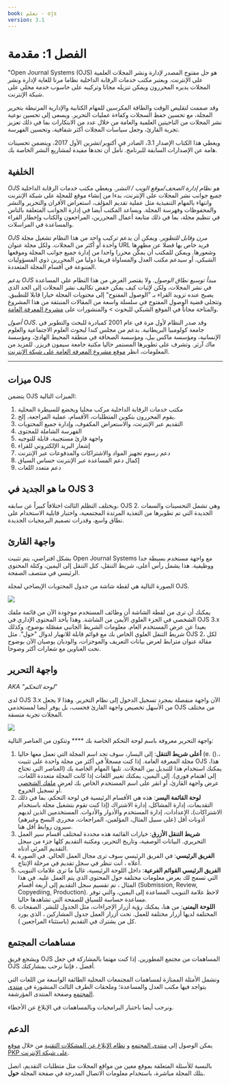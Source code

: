 ```yaml
---
book: تعلم - ojs
version: 3.1
---
```


# الفصل 1: مقدمة

"Open Journal Systems \(OJS\) هو حل مفتوح المصدر لإدارة ونشر المجلات العلمية على الإنترنت. ويعتبر مكتب خدمات الرقابة الداخلية نظاما مرنا للغاية لإدارة ونشر المجلات يديره المحررون ويمكن تنزيله مجانا وتركيبه على حاسوب خدمة محلي على شبكة الإنترنت.

وقد صممت لتقليص الوقت والطاقة المكرسين للمهام الكتابية والإدارية المرتبطة بتحرير المجلة، مع تحسين حفظ السجلات وكفاءة عمليات التحرير. ويسعى إلى تحسين نوعية نشر المجلات من الناحيتين العلمية والعامة من خلال عدد من الابتكارات بما في ذلك تعزيز تجربة القارئ، وجعل سياسات المجلات أكثر شفافية، وتحسين الفهرسة.

ويغطي هذا الكتاب الإصدار 3.1، الصادر في أكتوبر/تشرين الأول 2017، ويتضمن تحسينات هامة عن الإصدارات السابقة للبرنامج. نأمل أن تجدها مفيدة لمشاريع النشر الخاصة بك.

## الخلفية

*OJS هو نظام إدارة الصحف/موقع الويب / النشر*. ويغطي مكتب خدمات الرقابة الداخلية جميع جوانب نشر المجلات على الإنترنت، بدءا من إنشاء موقع للمجلة على شبكة الإنترنت وانتهاء بالمهام التنفيذية مثل عملية تقديم المؤلف، استعراض الأقران والتحرير والنشر والمحفوظات وفهرسة المجلة. ويساعد المكتب أيضا في إدارة الجوانب المتعلقة بالناس في تنظيم مجلة، بما في ذلك متابعة أعمال المحررين، المراجعون والكتاب وإخطار القراء والمساعدة في المراسلات.

*OJS مرن وقابل للتطوير*. ويمكن أن يدعم تركيب واحد من هذا النظام تشغيل مجلة واحدة أو أكثر من المجلات. ولكل مجلة عنوان URL فريد خاص بها فضلا عن مظهرها وشعورها. ويمكن للمكتب أن يمكّن محررا واحدا من إدارة جميع جوانب المجلة وموقعها الشبكي، أو سيدعم مكتب العدل والمساواة فريقا دوليا من المحررين ذوي المسؤوليات المتنوعة في أقسام المجلة المتعددة.

*يدعم OJS مبدأ توسيع نطاق الوصول*. ولا يقتصر الغرض من هذا النظام على المساعدة في نشر المجلات، ولكن لإثبات كيف يمكن خفض تكاليف نشر المجلات إلى الحد الذي يصبح عنده تزويد القراء بـ ”الوصول المفتوح“ إلى محتويات المجلة خيارا قابلا للتطبيق. وتتجلى قضية الوصول المفتوح في سلسلة واسعة من المقالات المنبثقة من هذا المشروع والمتاحة مجاناً في الموقع الشبكي للبحوث > والمنشورات على [مشروع المعرفة العامة](https://pkp.sfu.ca/).

*أصول OJS*. وقد صدر النظام لأول مرة في عام 2001 كمبادرة للبحث والتطوير في جامعة كولومبيا البريطانية. بدعم من مجلس كندا لبحوث العلوم الاجتماعية والعلوم الإنسانية، ومؤسسة ماكس بيل، ومؤسسة الصحافة في منطقة المحيط الهادئ، ومؤسسة ماك آرثر. وتشرف على تطويرها المستمر حاليا مكتبة جامعة سيمون فريزر. للمزيد من المعلومات، انظر [موقع مشروع المعرفة العامة على شبكة الإنترنت](http://pkp.sfu.ca).

<hr />

## ميزات OJS

يتضمن OJS الميزات التالية:
1. مكتب خدمات الرقابة الداخلية مركب محليا ويخضع للسيطرة المحلية
2. يقوم المحررون بتكوين المتطلبات، الأقسام، عملية المراجعة، إلخ.
3. التقديم عبر الإنترنت، والاستعراض المكفوف، وإدارة جميع المحتويات
4. الفهرسة الشاملة للمحتوى
5. واجهة قارئ مستجيبة، قابلة للتوجيه
6. إشعار البريد الإلكتروني للقراء
7. دعم رسوم تجهيز المواد والاشتراكات والمدفوعات عبر الإنترنت
8. إكمال دعم المساعدة عبر الإنترنت حساس السياق
9. دعم متعدد اللغات

## ما هو الجديد في OJS 3

ويختلف التظلم الثالث اختلافاً كبيراً عن سابقه، OJS 2. وهي تشمل التحسينات والسمات الجديدة التي تم تطويرها من التغذية المرتدة المجتمعية، واختبار قابلية الاستخدام على نطاق واسع، وقدرات تصميم البرمجيات الجديدة.

## واجهة القارئ

بشكل افتراضي، يتم تثبيت Open Journal Systems مع واجهة مستخدم بسيطة جدا ووظيفية. هذا يشمل رأس أعلى، شريط التنقل، كتل التنقل إلى اليمين، وكتلة المحتوى الرئيسي في منتصف الصفحة.

الصورة التالية هي لقطة شاشة من جدول المحتويات الإيضاحي لمجلة OJS.

![](./assets/learning-ojs-3-ojs3-interface.png)

يمكنك أن ترى من لقطة الشاشة أن وظائف المستخدم موجودة الآن من قائمة ملفك الشخصي في الجزء العلوي الأيمن من الشاشة. وهذا يأخذ المحتوى الإداري في OJS 3.x بعيدا عن عرض المستخدم العام. معلومات الشريط الجانبي مفصّلة بوضوح، وكذلك شريط التنقل العلوي الخاص بك مع قوائم قابلة للانهيار لدوال "حول". مثل OJS 2، لكل مقالة عنوان مترابط لعرض بيانات التعريف والموجزات، والوديان يوصيان الآن بوضوح تحت العناوين مع شعارات أكثر وضوحا.

## واجهة التحرير

_AKA "لوحة التحكم"_

لدى OJS 3.x الآن واجهة منفصلة بمجرد تسجيل الدخول إلى نظام التحرير. وهذا لا يجعل من الأسهل تخصيص واجهة القارئ فحسب، بل يوفر أيضا لمستخدمي OJS من مختلف المجلات تجربة متسقة.

![](./assets/learning-ojs3.1-ed-dashboard.png)

واجهة التحرير معروفة باسم لوحة التحكم الخاصة بك **** وتتكون من العناصر التالية:

1. **أعلى شريط التنقل**: إلى اليسار، سوف تجد اسم المجلة التي تعمل معها حاليا \(e. ().، مجلة المعرفة العامة. إذا كنت مسجلاً في أكثر من مجلة واحدة على تثبيت OJS هذا، يمكنك استخدام هذا للتبديل بين المجلات. تليها المهام الخاصة بك \(العناصر التي تحتاج إلى اهتمام فوري\). إلى اليمين، يمكنك تغيير اللغات إذا كانت المجلة متعددة اللغات، عرض واجهة القارئ، أو انقر على اسم المستخدم الخاص بك لعرض [ملفك الشخصي](./viewing_and_changing_your_profile.md) أو تسجيل الخروج.
2. **لوحة القائمة اليسر**: هذه هي الأقسام الرئيسية في لوحة التحكم، بما في ذلك التقديمات، إدارة المشاكل، إدارة الاشتراك \(إذا كنت تقوم بتشغيل مجلة باستخدام الاشتراكات\)، الإعدادات، إدارة المستخدم والأدوار والأدوات. المستخدمين الذين لديهم أذونات أقل \(على سبيل المثال، المؤلفين، المراجعات، محرري النسخ وغيرهم\) سيرون روابط أقل هنا.
3. **شريط التنقل الأزرق**: خيارات القائمة هذه محددة لمختلف أقسام سير العمل التحريري. البيانات الوصفية، وتاريخ التحرير، ومكتبة التقديم كلها جزء من سجل التقديم المرئي أدناه.
4. **الفريق الرئيسي**: في الفريق الرئيسي سوف ترى مجال العمل الحالي. في الصورة أعلاه ، أنت تنظر في سجل تقديم في مرحلة الإنتاج.
5. **الفريق الرئيسي القوائم الفرعية**: داخل اللوحة الرئيسية، غالباً ما ترى علامات التبويب التي تسمح لك بعرض معلومات مختلفة حول المحتوى الذي يتم العمل عليه. في هذا المثال ، تم تقسيم سجل التقديم إلى أربعة أقسام \(Submission, Review, Copyediing, Production\). لاحظ علامة التبويب المساعدة إلى اليمين، والتي توفر مساعدة حساسة للسياق للصفحة التي تشاهدها حاليا.
6. **اللوحة اليمنى**: من هنا، يمكنك رؤية أزرار الإجراءات، مثل الجدول للنشر. الصفحات المختلفة لديها أزرار مختلفة للعمل. تحت أزرار العمل جدول المشاركين ، الذي يورد كل من يشترك في التقديم \(باستثناء المراجعين \).

## مساهمات المجتمع

ويشجع فريق OJS المساهمات من مجتمع المطورين. إذا كنت مهتما بالمشاركة في جعل OJS أفضل ، فإننا نرحب بمشاركتك.

وتشمل الأمثلة الممتازة لمساهمات المجتمعات المحلية الطائفة الواسعة من اللغات التي يتواجد فيها مكتب العدل والمساعدة؛ وملحقات الطرف الثالث المنشورة في [منتدى المجتمع](https://forum.pkp.sfu.ca/) وصفحة المنتدى المؤرشفة.

ونرحب أيضا باختبار البرامجيات وبالمساهمات في الإبلاغ عن الأخطاء.

## الدعم

يمكن الوصول إلى [منتدى المجتمع](https://forum.pkp.sfu.ca/) و [نظام الإبلاغ عن المشكلات التقنية](https://github.com/pkp/pkp-lib/#issues) من خلال [موقع PKP على شبكة الإنترنت](https://pkp.sfu.ca).

بالنسبة للأسئلة المتعلقة بموقع معين من مواقع المجلات مثل متطلبات التقديم، اتصل بتلك المجلة مباشرة، باستخدام معلومات الاتصال المدرجة في صفحة المجلة **حول**.

